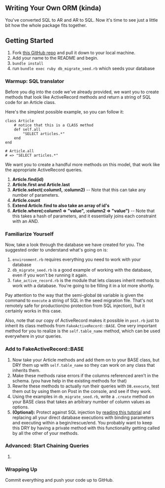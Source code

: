 ## Writing Your Own ORM (kinda)

You've converted SQL to AR and AR to SQL. Now it's time to see just a little bit how the whole package fits together.



## Getting Started

1. Fork [this GitHub repo](https://github.com/vikingeducation/assignment_orm) and pull it down to your local machine.
2. Add your name to the README and begin.
3. `bundle install`
4. run `bundle exec ruby db_migrate_seed.rb` which seeds your database


### Warmup: SQL translator

Before you dig into the code we've already provided, we want you to create methods that look like ActiveRecord methods and return a string of SQL code for an Article class.

Here's the simplest possible example, so you can follow it:

```
class Article
    # notice that this is a CLASS method
    def self.all
        "SELECT articles.*"
    end
end

# Article.all
# => "SELECT articles.*"
```

We want you to create a handful more methods on this model, that work like the appropriate ActiveRecord queries.

1. **Article.find(id)**
2. **Article.first and Article.last**
3. **Article.select(:column1, :column2)** -- Note that this can take any number of parameters.
4. **Article.count**
5. **Extend Article.find to also take an array of id's**
6. **Article.where(:column1 => "value", :column2 => "value")** -- Note that this takes a hash of parameters, and it essentially joins each constraint with an AND.


### Familiarize Yourself

Now, take a look through the database we have created for you. The suggested order to understand what's going on is:

1. `environment.rb` requires everything you need to work with your database
2. `db_migrate_seed.rb` is a good example of working with the database, even if you won't be running it again.
3. `fake_active_record.rb` is the module that lets classes inherit methods to work with a database. You're going to be filling it in a lot more shortly.

Pay attention to the way that the semi-global `DB` variable is given the command to `execute` a string of SQL in the seed migration file. That's not remotely safe for production(no protection from SQL injection), but it certainly works in this case.

Also, note that our copy of ActiveRecord makes it possible in `post.rb` just to inherit its class methods from `FakeActiveRecord::BASE`. One very important method for you to realize is the `self.table_name` method, which can be used everywhere in your queries.


### Add to FakeActiveRecord::BASE

1. Now take your Article methods and add them on to your BASE class, but DRY them up with `self.table_name` so they can work on any class that inherits them.
2. Make these methods raise errors if the columns referenced aren't in the schema. (you have help in the existing methods for that)
3. Rewrite these methods to actually run their queries with `DB.execute`, test them out by using them on Post in the console, and see if they work.
4. Using the examples in `db_migrate_seed.rb`, write a `.create` method on your BASE class that takes an arbitrary number of column values as options.
5. **(Optional):** Protect against SQL injection by [reading this tutorial](http://zetcode.com/db/sqliteruby/bind/) and replacing all your direct database executions with binding parameters and executing within a begin/rescue/end. You probably want to keep this DRY by having a private method with this functionality getting called by all the other of your methods.


### Advanced: Start Chaining Queries

1. 


### Wrapping Up

Commit everything and push your code up to GitHub.

